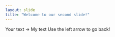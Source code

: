 ```yaml
---
layout: slide
title: "Welcome to our second slide!"
---
```

Your text -> My text
Use the left arrow to go back!
